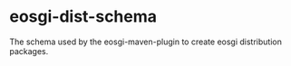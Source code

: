 # eosgi-dist-schema

The schema used by the eosgi-maven-plugin to create eosgi distribution packages.

